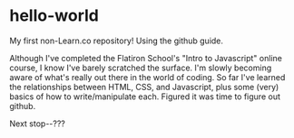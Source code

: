 # hello-world
My first non-Learn.co repository! Using the github guide.

Although I've completed the Flatiron School's "Intro to Javascript" online course, I know I've barely scratched the surface.
I'm slowly becoming aware of what's really out there in the world of coding.
So far I've learned the relationships between HTML, CSS, and Javascript, plus some (very) basics of how to write/manipulate each.
Figured it was time to figure out github.

Next stop--???
